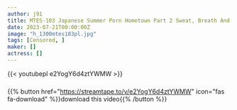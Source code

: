 ```yaml
---
author: j91
title: MTES-103 Japanese Summer Porn Hometown Part 2 Sweat, Breath And Inferiority
date: 2023-07-21T00:00:00Z
image: "h_1300mtes103pl.jpg"
tags: [Censored, ]
maker: []
actress: []
---
```



{{< youtubepl e2YogY6d4ztYWMW >}}
###

{{% button href="https://streamtape.to/v/e2YogY6d4ztYWMW" icon="fas fa-download" %}}download this video{{% /button %}}
